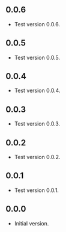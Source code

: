 ## 0.0.6

- Test version 0.0.6.

## 0.0.5

- Test version 0.0.5.

## 0.0.4

- Test version 0.0.4.

## 0.0.3

- Test version 0.0.3.

## 0.0.2

- Test version 0.0.2.

## 0.0.1

- Test version 0.0.1.

## 0.0.0

- Initial version.
